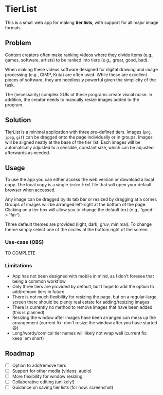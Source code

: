 # TierList

This is a small web app for making **tier lists**, with support for all major image formats.

## Problem

Content creators often make ranking videos where they divide items (e.g., games, software, artists) to be ranked into tiers (e.g., great, good, bad).

When making these videos software designed for digital drawing and image processing (e.g., GIMP, Krita) are often used. While these are excellent pieces of software, they are needlessly powerful given the simplicity of the task.

The (necessarily) complex GUIs of these programs create visual noise. In addition, the creator needs to manually resize images added to the program.

## Solution

TierList is a minimal application with three pre-defined tiers. Images (`png`, `jpeg`, `gif`) can be dragged onto the page individually or in groups. Images will be aligned neatly at the base of the tier list. Each images will be automatically adjusted to a sensible, constant size, which can be adjusted afterwards as needed.

## Usage

To use the app you can either access the web version or download a local copy. The local copy is a single `index.html` file that will open your default browser when accessed.

Any image can be dragged by its tab bar or resized by dragging at a corner. Groups of images will be arranged left-right at the bottom of the page. Clicking on a tier box will allow you to change the default text (e.g., 'good' -> 'fair').

Three default themes are provided (light, dark, gruv, minimal). To change theme simply select one of the circles at the bottom right of the screen.

### Use-case (OBS)

TO COMPLETE

### Limitations

- App has not been designed with mobile in mind, as I don't foresee that being a common workflow
- Only three tiers are provided by default, but I hope to add the option to add/remove tiers in future
- There is not much flexibility for resizing the page, but on a regular-large screen there should be plenty real estate for adding/resizing images
- There is currently no method to remove images that have been added (this is planned)
- Resizing the window after images have been arranged can mess up the arrangement (current fix: don't resize the window after you have started 😆)
- Long/wordy/comical tier names will likely not wrap well (current fix: keep 'em short)

## Roadmap

- [ ] Option to add/remove tiers
- [ ] Support for other media (videos, audio)
- [ ] More flexibility for window resizing
- [ ] Collaborative editing (unlikely!)
- [ ] Guidance on saving tier lists (for now: screenshot)
